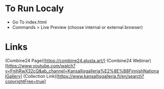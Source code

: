 # To Run Localy

- Go To index.html
- Commands > Live Preview (choose internal or external browser)

# Links
(Combine24 Page)[https://combine24.alusta.art/]
(Combine24 Webinar)[https://www.youtube.com/watch?v=FnihRwX32cQ&ab_channel=Kansallisgalleria%E2%8E%B8FinnishNationalGallery]
(Collection Link)[https://www.kansallisgalleria.fi/en/search?copyrightFree=true]
